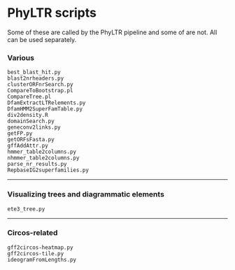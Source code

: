 # PhyLTR scripts
Some of these are called by the PhyLTR pipeline and some of are not. All can be used separately.

### Various
```
best_blast_hit.py
blast2nrheaders.py
clusterORFnrSearch.py
CompareToBootstrap.pl
CompareTree.pl
DfamExtractLTRelements.py
DfamHMM2SuperFamTable.py
div2density.R
domainSearch.py
geneconv2links.py
getFP.py
getORFsFasta.py
gffAddAttr.py
hmmer_table2columns.py
nhmmer_table2columns.py
parse_nr_results.py
RepbaseIG2superfamilies.py
```
---
### Visualizing trees and diagrammatic elements
```
ete3_tree.py
```
---
### Circos-related
```
gff2circos-heatmap.py
gff2circos-tile.py
ideogramFromLengths.py
```
